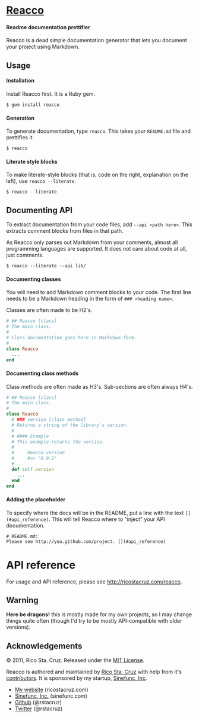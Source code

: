 # [Reacco](http://ricostacruz.com/reacco)
#### Readme documentation prettifier

Reacco is a dead simple documentation generator that lets you document your 
project using Markdown.

## Usage

#### Installation
Install Reacco first. It is a Ruby gem.

    $ gem install reacco

#### Generation
To generate documentation, type `reacco`. This takes your `README.md` file and 
prettifies it.

    $ reacco

#### Literate style blocks
To make literate-style blocks (that is, code on the right, explanation on the
left), use `reacco --literate`.

    $ reacco --literate

## Documenting API
To extract documentation from your code files, add `--api <path here>`. This 
extracts comment blocks from files in that path.

As Reacco only parses out Markdown from your comments, almost all programming 
languages are supported. It does not care about code at all, just comments.

    $ reacco --literate --api lib/

#### Documenting classes
You will need to add Markdown comment blocks to your code. The first line needs 
to be a Markdown heading in the form of `### <heading name>`.

Classes are often made to be H2's.

``` ruby
# ## Reacco [class]
# The main class.
#
# Class documentation goes here in Markdown form.
#
class Reacco
  ...
end
```

#### Documenting class methods
Class methods are often made as H3's. Sub-sections are often always H4's.

``` ruby
# ## Reacco [class]
# The main class.
#
class Reacco
  # ### version [class method]
  # Returns a string of the library's version.
  #
  # #### Example
  # This example returns the version.
  #
  #     Reacco.version
  #     #=> "0.0.1"
  #
  def self.version
    ...
  end
end
```

#### Adding the placeholder
To specify where the docs will be in the README, put a line with the text 
`[](#api_reference)`. This will tell Reacco where to "inject" your API 
documentation.

    # README.md:
    Please see http://you.github.com/project. [](#api_reference)

# API reference

For usage and API reference, please see http://ricostacruz.com/reacco. [](#api_reference)

Warning
-------

**Here be dragons!** this is mostly made for my own projects, so I may change 
things quite often (though I'd try to be mostly API-compatible with older
versions).

Acknowledgements
----------------

© 2011, Rico Sta. Cruz. Released under the [MIT 
License](http://www.opensource.org/licenses/mit-license.php).

Reacco is authored and maintained by [Rico Sta. Cruz][rsc] with help from it's 
[contributors][c]. It is sponsored by my startup, [Sinefunc, Inc][sf].

 * [My website](http://ricostacruz.com) (ricostacruz.com)
 * [Sinefunc, Inc.](http://sinefunc.com) (sinefunc.com)
 * [Github](http://github.com/rstacruz) (@rstacruz)
 * [Twitter](http://twitter.com/rstacruz) (@rstacruz)

[rsc]: http://ricostacruz.com
[c]:   http://github.com/rstacruz/reacco/contributors
[sf]:  http://sinefunc.com
